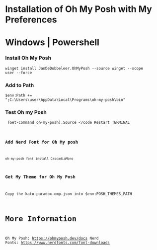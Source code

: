 # Installation of Oh My Posh with My Preferences
# Windows | Powershell
### Install Oh My Posh
<code>winget install JanDeDobbeleer.OhMyPosh --source winget --scope user --force</code>

### Add to Path
<code>$env:Path += ";C:\Users\user\AppData\Local\Programs\oh-my-posh\bin"</code>

### Test Oh my Posh
<code> (Get-Command oh-my-posh).Source </code
Restart TERMINAL

### Add Nerd Font for Oh My posh
<code>oh-my-posh font install CascadiaMono</code>

### Get My Theme for Oh My Posh
Copy the kato-paradox.omp.json into $env:POSH_THEMES_PATH

# More Information

Oh My Posh: https://ohmyposh.dev/docs
Nerd Fonts: https://www.nerdfonts.com/font-downloads

